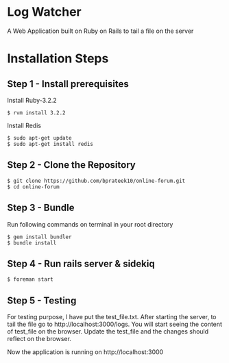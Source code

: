 # Log Watcher

A Web Application built on Ruby on Rails to tail a file on the server

# Installation Steps

## Step 1 - Install prerequisites

Install Ruby-3.2.2

    $ rvm install 3.2.2
Install Redis

    $ sudo apt-get update
    $ sudo apt-get install redis

## Step 2 - Clone the Repository

    $ git clone https://github.com/bprateek10/online-forum.git
    $ cd online-forum

## Step 3 - Bundle

Run following commands on terminal in your root directory

    $ gem install bundler
    $ bundle install

## Step 4 - Run rails server & sidekiq

    $ foreman start

## Step 5 - Testing
For testing purpose, I have put the test_file.txt. After starting the server, to tail the file go to http://localhost:3000/logs. You will start seeing the content of test_file on the browser. Update the test_file and the changes should reflect on the browser. 

Now the application is running on http://localhost:3000


